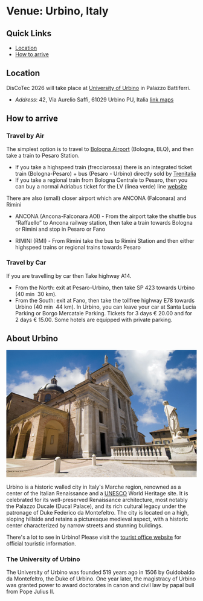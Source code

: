 
# Venue: Urbino, Italy

## Quick Links
* [Location](#location)
* [How to arrive](#how-to-arrive)

## Location
DisCoTec 2026 will take place at [University of Urbino](https://www.uniurb.it/international) in Palazzo Battiferri.

* *Address*: 42, Via Aurelio Saffi, 61029 Urbino PU, Italia [link maps](https://maps.app.goo.gl/nrSmhew6beZW42nv7)


## How to arrive



### Travel by Air

The simplest option is to travel to [Bologna Airport]([https://www.lille.aeroport.fr/home/](https://www.bologna-airport.it/en/welcome-to-bologna-airport/?idC=62175)) (Bologna, BLQ), and then take a train to Pesaro Station.
* If you take a highspeed train (frecciarossa) there is an integrated ticket train (Bologna-Pesaro) + bus (Pesaro - Urbino) directly sold by [Trenitalia](https://www.trenitalia.com/en.html)
* If you take a regional train from Bologna Centrale to Pesaro, then you can buy a normal Adriabus ticket for the LV (linea verde) line  [website](https://www.adriabus.eu/wp-content/uploads/2025/10/EXTRAURBANO-rev.-dal-27-10-2025.pdf)

There are also (small) closer airport which are ANCONA (Falconara) and Rimini
*  ANCONA (Ancona-Falconara AOI) - From the airport take the shuttle bus “Raffaello” to Ancona
railway station, then take a train towards Bologna or Rimini and stop in Pesaro or Fano

* RIMINI (RMI) - From Rimini take the bus to Rimini Station and then either highspeed trains or regional trains towards Pesaro

### Travel by Car

If you are travelling by car then
Take highway A14.
* From the North: exit at Pesaro­-Urbino, then take SP 423 towards Urbino (40 min ­ 30 km).
* From the South: exit at Fano, then take the toll­free highway E78 towards Urbino (40 min ­ 44 km).
In Urbino, you can leave your car at Santa Lucia Parking or Borgo Mercatale Parking. Tickets for 3 days
€ 20.00 and for 2 days € 15.00. Some hotels are equipped with private parking.



## About Urbino

![Photo of the city, Urbino](/2026/venue/duomo.jpg)

Urbino is a historic walled city in Italy's Marche region, renowned as a center of the Italian Renaissance and a [UNESCO](https://whc.unesco.org/en/list/828/) World Heritage site. It is celebrated for its well-preserved Renaissance architecture, most notably the Palazzo Ducale (Ducal Palace), and its rich cultural legacy under the patronage of Duke Federico da Montefeltro. The city is located on a high, sloping hillside and retains a picturesque medieval aspect, with a historic center characterized by narrow streets and stunning buildings.


There's a lot to see in Urbino! Please visit the [tourist office website](https://www.vieniaurbino.it/?lang=en) for official touristic information.

### The University of Urbino

The University of Urbino was founded 519 years ago in 1506 by Guidobaldo da Montefeltro, the Duke of Urbino. One year later, the magistracy of Urbino was granted power to award doctorates in canon and civil law by papal bull from Pope Julius II.

